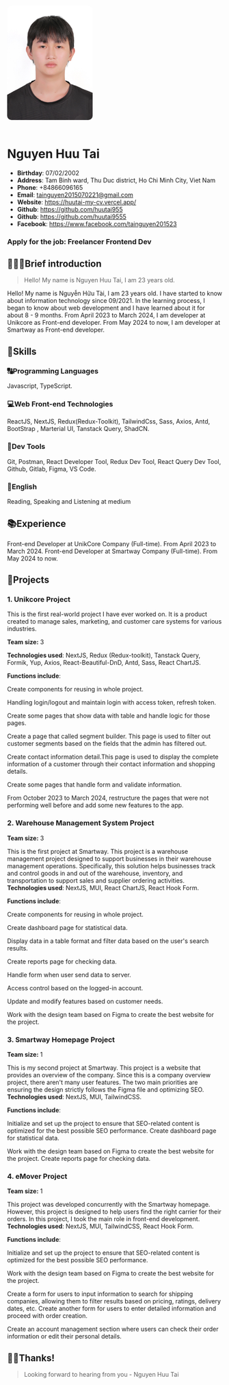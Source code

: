 <img src="../img/avatar.jpg" width="200" style='border-radius: 10px; margin-bottom: 20px;'/>

# Nguyen Huu Tai

- **Birthday**: 07/02/2002
- **Address**: Tam Binh ward, Thu Duc district, Ho Chi Minh
City, Viet Nam
- **Phone**: +84866096165
- **Email**: tainguyen2015070221@gmail.com
- **Website**: https://huutai-my-cv.vercel.app/
- **Github**: https://github.com/huutai955
- **Github**: https://github.com/huutai9555
- **Facebook**: https://www.facebook.com/tainguyen201523

### Apply for the job: Freelancer Frontend Dev

## 🙋🏻‍♂️Brief introduction

> Hello! My name is Nguyen Huu Tai, I am 23 years old.

Hello! My name is Nguyễn Hữu Tài, I am 23 years old. I have started to know about information technology since 09/2021. In the learning process, I began to know about web development and I have learned about it for about 8 - 9 months. From April 2023 to March 2024, I am developer at Unikcore as Front-end developer. From May 2024 to now, I am developer at Smartway as Front-end developer.

## 🔧Skills

### 🔠Programming Languages

Javascript, TypeScript.

### 💻Web Front-end Technologies

ReactJS, NextJS, Redux(Redux-Toolkit), TailwindCss, Sass, Axios, Antd, BootStrap , Marterial UI, Tanstack Query, ShadCN.

### 🔨Dev Tools

Git, Postman, React Developer Tool, Redux Dev Tool, React Query Dev Tool, Github, Gitlab, Figma, VS Code.

### 💋English

Reading, Speaking and Listening at medium

## 📚Experience

Front-end Developer at UnikCore Company (Full-time). From April 2023 to March 2024.
Front-end Developer at Smartway Company (Full-time). From May 2024 to now.


## 👔Projects

### 1. Unikcore Project

This is the first real-world project I have ever worked on. It is a product created to manage sales, marketing, and customer care systems for various industries.

**Team size:** 3

**Technologies used**: NextJS, Redux (Redux-toolkit), Tanstack Query, Formik, Yup, Axios, React-Beautiful-DnD, Antd, Sass, React ChartJS.

**Functions include**:

Create components for reusing in whole project.

Handling login/logout and maintain login with access token, refresh token.

Create some pages that show data with table and handle logic for those pages.

Create a page that called segment builder. This page is used to filter out customer segments based on
the fields that the admin has filtered out.

Create contact information detail.This page is used to display the complete information of a customer
through their contact information and shopping details.

Create some pages that handle form and validate information.

From October 2023 to March 2024, restructure the pages that were not performing well before and add
some new features to the app.



### 2. Warehouse Management System Project

**Team size:** 3

This is the first project at Smartway. This project is a warehouse management project designed to support businesses in their warehouse management operations. Specifically, this solution helps businesses track and control goods in and out of the warehouse, inventory, and transportation to support sales and supplier ordering activities.
**Technologies used**: NextJS, MUI, React ChartJS, React Hook Form.

**Functions include**:

Create components for reusing in whole project.

Create dashboard page for statistical data.

Display data in a table format and filter data based on the user's search results.

Create reports page for checking data.

Handle form when user send data to server.

Access control based on the logged-in account.

Update and modify features based on customer needs.

Work with the design team based on Figma to create the best website for the project.



### 3. Smartway Homepage Project

**Team size:** 1

This is my second project at Smartway. This project is a website that provides an overview of the company. Since this is a company overview project, there aren't many user features. The two main priorities are ensuring the design strictly follows the Figma file and optimizing SEO.
**Technologies used**: NextJS, MUI, TailwindCSS.


**Functions include**:

Initialize and set up the project to ensure that SEO-related content is optimized for the best possible SEO performance.
Create dashboard page for statistical data.

Work with the design team based on Figma to create the best website for the project.
Create reports page for checking data.

### 4. eMover Project

**Team size:** 1

This project was developed concurrently with the Smartway homepage. However, this project is designed to help users find the right carrier for their orders. In this project, I took the main role in front-end development.
**Technologies used**: NextJS, MUI, TailwindCSS, React Hook Form.


**Functions include**:

Initialize and set up the project to ensure that SEO-related content is optimized for the best possible SEO performance.

Work with the design team based on Figma to create the best website for the project.

Create a form for users to input information to search for shipping companies, allowing them to filter results based on pricing, ratings, delivery dates, etc. Create another form for users to enter detailed information and proceed with order creation.

Create an account management section where users can check their order information or edit their personal details.

## 🙏🏻Thanks!

> Looking forward to hearing from you - Nguyen Huu Tai